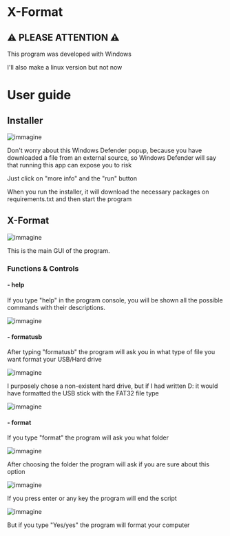 # X-Format

## ⚠ PLEASE ATTENTION ⚠
This program was developed with Windows

I'll also make a linux version but not now

# User guide 
## Installer
![immagine](https://github.com/Fedi6431/X-Format/assets/102946457/15cba286-70d4-4f11-a94a-20a8d167c959)

Don't worry about this Windows Defender popup, because you have downloaded a file from an external source, so Windows Defender will say that running this app can expose you to risk

Just click on "more info" and the "run" button

When you run the installer, it will download the necessary packages on requirements.txt and then start the program

## X-Format
![immagine](https://github.com/Fedi6431/X-Format/assets/102946457/f3fa2aac-b52f-4cdb-b80c-282b8de03d97)

This is the main GUI of the program.

### Functions & Controls

#### - help
If you type "help" in the program console, you will be shown all the possible commands with their descriptions.

![immagine](https://github.com/Fedi6431/X-Format/assets/102946457/01699e0f-0b47-44bd-a630-25fc9c0d726c)

#### - formatusb
After typing "formatusb" the program will ask you in what type of file you want format your USB/Hard drive

![immagine](https://github.com/Fedi6431/X-Format/assets/102946457/bb777cfb-2fee-4bc9-ad18-47c9ae5b965b)

I purposely chose a non-existent hard drive, but if I had written D: it would have formatted the USB stick with the FAT32 file type

![immagine](https://github.com/Fedi6431/X-Format/assets/102946457/a5bc4e31-1174-4460-bb9f-403b8393b8d2)

#### - format
If you type "format" the program will ask you what folder

![immagine](https://github.com/Fedi6431/X-Format/assets/102946457/0fc96986-8d96-40b2-b887-89868ff2b341)

After choosing the folder the program will ask if you are sure about this option

![immagine](https://github.com/Fedi6431/X-Format/assets/102946457/8dac544a-3522-479c-97b0-7eb7599d8597)

If you press enter or any key the program will end the script 

![immagine](https://github.com/Fedi6431/X-Format/assets/102946457/27c957fe-25f1-4eb9-a3bc-db788b98e20f)

But if you type "Yes/yes" the program will format your computer



